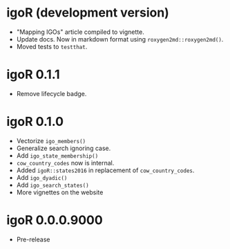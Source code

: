 # igoR (development version)

-   "Mapping IGOs" article compiled to vignette.
-   Update docs. Now in markdown format using `roxygen2md::roxygen2md()`.
-   Moved tests to `testthat`.

# igoR 0.1.1

-   Remove lifecycle badge.

# igoR 0.1.0

-   Vectorize `igo_members()`
-   Generalize search ignoring case.
-   Add `igo_state_membership()`
-   `cow_country_codes` now is internal.
-   Added `igoR::states2016` in replacement of `cow_country_codes`.
-   Add `igo_dyadic()`
-   Add `igo_search_states()`
-   More vignettes on the website

# igoR 0.0.0.9000

-   Pre-release
